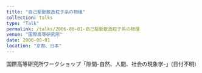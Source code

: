```yaml
---
title: "自己駆動散逸粒子系の物理"
collection: talks
type: "Talk"
permalink: /talks/2006-08-01-自己駆動散逸粒子系の物理
venue: "国際高等研究所"
date: 2006-08-01
location: "京都、日本"
---
```


国際高等研究所ワークショップ「隙間-自然、人間、社会の現象学-」(日付不明)
